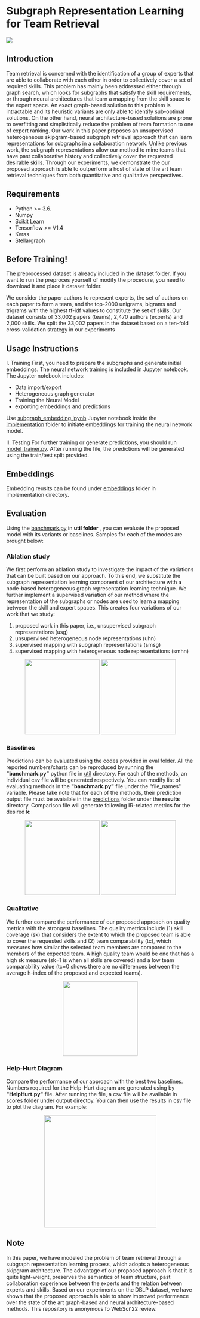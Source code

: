 # Subgraph Representation Learning for Team Retrieval
![](figures/model.png)

## Introduction
Team retrieval is concerned with the identification of a group of experts that are able to collaborate with each other in order to collectively cover a set of required skills. This problem has mainly been addressed either through graph search, which looks for subgraphs that satisfy the skill requirements, or through neural architectures that learn a mapping from the skill space to the expert space. An exact graph-based solution to this problem is intractable and its heuristic variants are only able to identify sub-optimal solutions. On the other hand, neural architecture-based solutions are prone to overfitting and simplistically reduce the problem of team formation to one of expert ranking. Our work in this paper proposes an unsupervised heterogeneous skipgram-based subgraph retrieval approach that can learn representations for subgraphs in a collaboration network. Unlike previous work, the subgraph representations allow our method to mine teams that have past collaborative history and collectively cover the requested desirable skills. Through our experiments, we demonstrate the our proposed approach is able to outperform a host of state of the art team retrieval techniques from both quantitative and qualitative perspectives.

## Requirements

- Python >= 3.6.
- Numpy
- Scikit Learn
- Tensorflow >= V1.4
- Keras
- Stellargraph 


## Before Training!
The preprocessed dataset is already included in the dataset folder. If you want to run the preproces yourself of modify the procedure, you need to download it and place it dataset folder.

We consider the paper authors to represent experts, the set of authors on each paper to form a team, and the top-2000 unigrams, bigrams and trigrams with the highest tf-idf values to constitute the set of skills. Our dataset consists of 33,002 papers (teams), 2,470 authors (experts) and 2,000 skills. We split the 33,002 papers in the dataset based on a ten-fold cross-validation strategy in our experiments

## Usage Instructions

I. Training
First, you need to prepare the subgraphs and generate initial embeddings. The neural network training is included in Jupyter notebook. The Jupyter notebook includes:

  * Data import/export
  * Heterogeneous graph generator
  * Training the Neural Model
  * exporting embeddings and predictions
  

Use [subgraph_embedding.ipynb](/implementation/subgraph_embedding.ipynb) Jupyter notebook inside the [implementation](/implementation) folder to initiate embeddings for training the neural network model.

II. Testing
For further training or generate predictions, you should run [model_trainer.py](/implementation/model_trainer.py).
After running the file, the predictions will be generated using the train/test split provided.

## Embeddings
Embedding reuslts can be found under [embeddings](/implementation/embeddings) folder in implementation directory.

## Evaluation
Using the [banchmark.py](/util/) in **util folder** , you can evaluate the proposed model with its variants or baselines. Samples for each of the modes are brought below:

### Ablation study
We first perform an ablation study to investigate the impact of the variations that can be built based on our approach. To this end, we substitute the subgraph representation learning component of our architecture with a node-based heterogeneous graph representation learning technique. We further implement a supervised variation of our method where the representation of the subgraphs or nodes are used to learn a mapping between the skill and expert spaces. 
This creates four variations of our work that we study: 
1. proposed work in this paper, i.e., unsupervised subgraph representations (usg)
2. unsupervised heterogeneous node representations (uhn)
3. supervised mapping with subgraph representations (smsg) 
4. supervised mapping with heterogeneous node representations (smhn)

<p align="center"><img src="figures/ablation-precision.png" height="200px"> <img src="figures/ablation-recall.png" height="200px"></p>

### Baselines
Predictions can be evaluated using the codes provided in eval folder. All the reported numbers/charts can be reproduced by running the **"banchmark.py"** python file in [util](/util) directory.
For each of the methods, an individual csv file will be generated respectively. You can modify list of evaluating methods in the **"banchmark.py"** file under the "file_names" variable. Please take note that for each of the methods, their prediction output file must be avaialble in the [predictions](/implementation) folder under the **results** directory. Comparison file will generate following IR-related metrics for the desired **k**:

<p align="center"><img src="figures/ranking-baselines-precision.png" height="200px"> <img src="figures/ranking-baselines-recall.png" height="200px"></p>

### Qualitative

We further compare the performance of our proposed approach on quality metrics with the strongest baselines. The quality metrics include (1) skill coverage (sk) that considers the extent to which the proposed team is able to cover the requested skills and (2) team comparability (tc), which measures how similar the selected team members are compared to the members of the expected team. A high quality team would be one that has a high sk measure (sk=1 is when all skills are covered) and a low team comparability value (tc=0 shows there are no differences between the average h-index of the proposed and expected teams).
<p align="center"><img src="figures/quality.png" height="200px"></p>

### Help-Hurt Diagram
Compare the performance of our approach with the best two baselines. Numbers required for the Help-Hurt diagram are generated using by **"HelpHurt.py"** file. After running the file, a csv file will be available in [scores](/results/) folder under output directoy.
You can then use the results in csv file to plot the diagram. For example:

<p align="center"><img src="figures/helphurt.png" height="300px"></p>


## Note
In this paper, we have modeled the problem of team retrieval through a subgraph representation learning process, which adopts a heterogeneous skipgram architecture. The advantage of our proposed approach is that it is quite light-weight, preserves the semantics of team structure, past collaboration experience between the experts and the relation between experts and skills. Based on our experiments on the DBLP dataset, we have shown that the proposed approach is able to show improved performance over the state of the art graph-based and neural architecture-based methods. This repository is anonymous fo WebSci'22 review.
